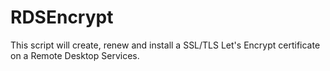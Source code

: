 # RDSEncrypt
This script will create, renew and install a SSL/TLS Let's Encrypt certificate on a Remote Desktop Services.
